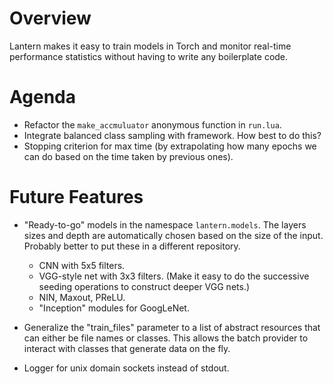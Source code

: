 # Overview

Lantern makes it easy to train models in Torch and monitor real-time performance
statistics without having to write any boilerplate code.

# Agenda

- Refactor the `make_accmuluator` anonymous function in `run.lua`.
- Integrate balanced class sampling with framework. How best to do this?
- Stopping criterion for max time (by extrapolating how many epochs we can do
  based on the time taken by previous ones).

# Future Features

- "Ready-to-go" models in the namespace `lantern.models`. The layers sizes and
  depth are automatically chosen based on the size of the input. Probably
  better to put these in a different repository.
  - CNN with 5x5 filters.
  - VGG-style net with 3x3 filters. (Make it easy to do the successive seeding
    operations to construct deeper VGG nets.)
  - NIN, Maxout, PReLU.
  - "Inception" modules for GoogLeNet.

- Generalize the "train_files" parameter to a list of abstract resources that
  can either be file names or classes. This allows the batch provider to
  interact with classes that generate data on the fly.

- Logger for unix domain sockets instead of stdout.
